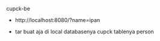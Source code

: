cupck-be

- http://localhost:8080/?name=ipan

- tar buat aja di local databasenya cupck tablenya person